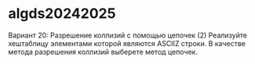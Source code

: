 # algds20242025
Вариант 20: Разрешение коллизий с помощью цепочек (2)
Реализуйте хештаблицу элементами которой являются ASCIIZ строки. В качестве метода
разрешения коллизий выберете метод цепочек.